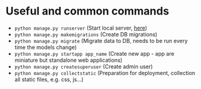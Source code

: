 # Useful and common commands

- `python manage.py runserver` (Start local server, [here](http://127.0.0.1:8000/))
- `python manage.py makemigrations` (Create DB migrations)
- `python manage.py migrate` (Migrate data to DB, needs to be run every time the models change)
- `python manage.py startapp app_name` (Create new app - app are miniature but standalone web applications)
- `python manage.py createsuperuser` (Create admin user)
- `python manage.py collectstatic` (Preparation for deployment, collection all static files, e.g. css, js...)
